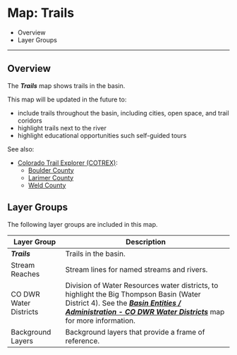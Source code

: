 # Map: Trails #

*   Overview
*   Layer Groups

----------

## Overview ##

The ***Trails*** map shows trails in the basin.

This map will be updated in the future to:

*   include trails throughout the basin, including cities, open space, and trail coridors
*   highlight trails next to the river
*   highlight educational opportunities such self-guided tours

See also:

*   [Colorado Trail Explorer (COTREX)](https://trails.colorado.gov/):
    +   [Boulder County](https://trails.colorado.gov/places/na~1930342)
    +   [Larimer County](https://trails.colorado.gov/places/na~1931563)
    +   [Weld County](https://trails.colorado.gov/places/na~1931512)

## Layer Groups ##

The following layer groups are included in this map.

| **Layer Group** | **Description** |
| -- | -- |
| ***Trails*** | Trails in the basin. |
| Stream Reaches | Stream lines for named streams and rivers. |
| CO DWR Water Districts | Division of Water Resources water districts, to highlight the Big Thompson Basin (Water District 4).  See the [***Basin Entities / Administration - CO DWR Water Districts***](#map/entities-codwr-waterdistricts) map for more information. |
| Background Layers | Background layers that provide a frame of reference. |
